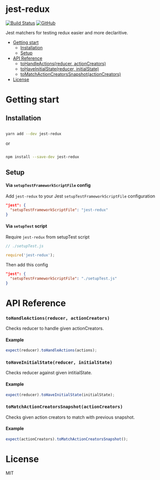 # jest-redux

[![Build Status](https://travis-ci.com/doniyor2109/jest-redux.svg?branch=master)](https://travis-ci.com/doniyor2109/jest-redux)
[![GitHub](https://img.shields.io/github/license/mashape/apistatus.svg)](https://github.com/doniyor2109/jest-redux/blob/master/LICENSE)

Jest matchers for testing redux easier and more declaritive.

 - [Getting start](#getting-start)
    - [Installation](#installation)
    - [Setup](#setup)
 - [API Reference](#api-reference)
    - [toHandleActions(reducer, actionCreators)](#tohandleactionsreducer-actioncreators)
    - [toHaveInitialState(reducer, initialState)](#tohaveinitialstatereducer-initialstate)
    - [toMatchActionCreatorsSnapshot(actionCreators)](#tomatchactioncreatorssnapshotactioncreators)
 - [License](#license)

# Getting start

## Installation

```bash

yarn add --dev jest-redux

```

or

```bash

npm install --save-dev jest-redux

```

## Setup

#### Via `setupTestFrameworkScriptFile` config

Add `jest-redux` to your Jest `setupTestFrameworkScriptFile` configuration

```json
"jest": {
  "setupTestFrameworkScriptFile": "jest-redux"
}
```

#### Via `setupTest` script

Require `jest-redux` from setupTest script

```js
// ./setupTest.js

require('jest-redux');
```

Then add this config

```json
"jest": {
  "setupTestFrameworkScriptFile": "./setupTest.js"
}
```

# API Reference

### `toHandleActions(reducer, actionCreators)`

Checks reducer to handle given actionCreators.

#### Example

```js
expect(reducer).toHandleActions(actions);
```

### `toHaveInitialState(reducer, initialState)`

Checks reducer against given intitialState.

#### Example

```js
expect(reducer).toHaveInitialState(initialState);
```

### `toMatchActionCreatorsSnapshot(actionCreators)`

Checks given action creators to match with previous snapshot.

#### Example

```js
expect(actionCreators).toMatchActionCreatorsSnapshot();
```

# License

MIT

